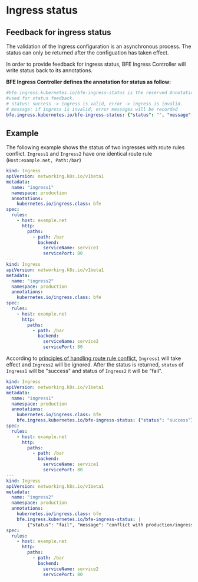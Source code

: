 # Ingress status

## Feedback for ingress status
The validation of the Ingress configuration is an asynchronous process. The status can only be returned after the configuation has taken effect.

In order to provide feedback for ingress status, BFE Ingress Controller will write status back to its annotations. 

**BFE Ingress Controller defines the annotation for status as follow:**

```yaml
#bfe.ingress.kubernetes.io/bfe-ingress-status is the reserved Annotation key of BFE Ingress Controller
#used for status feedback. 
# status: success -> ingress is valid, error -> ingress is invalid.
# message: if ingress is invalid, error messages will be recorded
bfe.ingress.kubernetes.io/bfe-ingress-status: {"status": "", "message": ""}
```
## Example

The following example shows the status of two ingresses with route rules conflict.
`Ingress1` and `Ingress2` have one identical route rule (`Host:example.net, Path:/bar`)

```yaml
kind: Ingress
apiVersion: networking.k8s.io/v1beta1
metadata:
  name: "ingress1"
  namespace: production
  annotations:
    kubernetes.io/ingress.class: bfe 
spec:
  rules:
    - host: example.net
      http:
        paths:
          - path: /bar
            backend:
              serviceName: service1
              servicePort: 80
---
kind: Ingress
apiVersion: networking.k8s.io/v1beta1
metadata:
  name: "ingress2"
  namespace: production
  annotations:
    kubernetes.io/ingress.class: bfe 
spec:
  rules:
    - host: example.net
      http:
        paths:
          - path: /bar
            backend:
              serviceName: service2
              servicePort: 80
```
According to [principles of handling route rule conflict](conflict.md), `Ingress1` will take effect and `Ingress2` will be ignored. After the status is returned, `status` of `Ingress1` will be "success" and status of `Ingress2` it will be "fail".
```yaml
kind: Ingress
apiVersion: networking.k8s.io/v1beta1
metadata:
  name: "ingress1"
  namespace: production
  annotations:
    kubernetes.io/ingress.class: bfe   
    bfe.ingress.kubernetes.io/bfe-ingress-status: {"status": "success"}
spec:
  rules:
    - host: example.net
      http:
        paths:
          - path: /bar
            backend:
              serviceName: service1
              servicePort: 80
---
kind: Ingress
apiVersion: networking.k8s.io/v1beta1
metadata:
  name: "ingress2"
  namespace: production
  annotations:
    kubernetes.io/ingress.class: bfe   
    bfe.ingress.kubernetes.io/bfe-ingress-status: |
    	{"status": "fail", "message": "conflict with production/ingress1"}
spec:
  rules:
    - host: example.net
      http:
        paths:
          - path: /bar
            backend:
              serviceName: service2
              servicePort: 80
```

